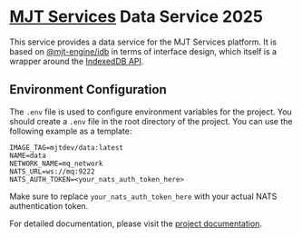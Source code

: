 # [MJT Services](https://github.com/mjt-services) Data Service 2025

This service provides a data service for the MJT Services platform. It is based on [@mjt-engine/idb](https://github.com/mjt-engine/idb) in terms of interface design, which itself is a wrapper around the [IndexedDB API](https://developer.mozilla.org/en-US/docs/Web/API/IndexedDB_API).

## Environment Configuration

The `.env` file is used to configure environment variables for the project. You should create a `.env` file in the root directory of the project. You can use the following example as a template:

```properties
IMAGE_TAG=mjtdev/data:latest
NAME=data
NETWORK_NAME=mq_network
NATS_URL=ws://mq:9222
NATS_AUTH_TOKEN=<your_nats_auth_token_here>
```

Make sure to replace `your_nats_auth_token_here` with your actual NATS authentication token.


For detailed documentation, please visit the [project documentation](https://mjt-services.github.io/data-service-2025/).